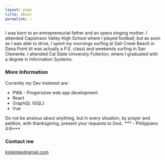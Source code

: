 ```yaml
---
layout: page
title: About
permalink: /
---
```


I was born to an entrepreneurial father and an opera singing mother. I attended Capistrano Valley High School where I played football; but as soon as I was able to drive, I spent my mornings surfing at Salt Creek Beach in Dana Point (it was actually a P.E. class) and weekends surfing in San Clemente. I attended Cal State University Fullerton; where I graduated with a degree in Information Systems.

### More Information

Currently my Dev insterest are:


- PWA - Progerssive web app development
- React
- GraphQL (GQL) 
- Vue


Do not be anxious about anything, but in every situation, by prayer and petition, with thanksgiving, present your requests to God..
*** - Philippians 4:6***

### Contact me

[kjsteinke@gmail.com](mailto:kjsteinke@gmail.com)


